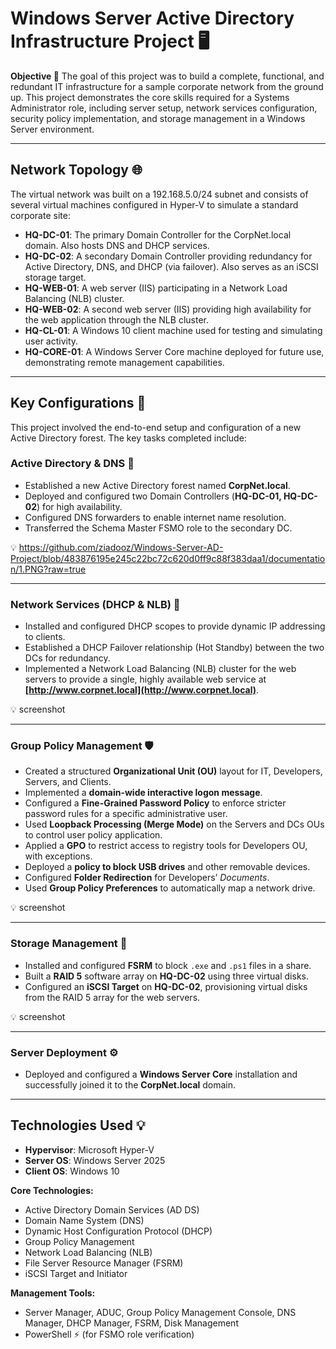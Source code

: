 # Windows Server Active Directory Infrastructure Project 🖥️

**Objective 🎯**
The goal of this project was to build a complete, functional, and redundant IT infrastructure for a sample corporate network from the ground up. This project demonstrates the core skills required for a Systems Administrator role, including server setup, network services configuration, security policy implementation, and storage management in a Windows Server environment.

---

## Network Topology 🌐

The virtual network was built on a 192.168.5.0/24 subnet and consists of several virtual machines configured in Hyper-V to simulate a standard corporate site:

* **HQ-DC-01**: The primary Domain Controller for the CorpNet.local domain. Also hosts DNS and DHCP services.
* **HQ-DC-02**: A secondary Domain Controller providing redundancy for Active Directory, DNS, and DHCP (via failover). Also serves as an iSCSI storage target.
* **HQ-WEB-01**: A web server (IIS) participating in a Network Load Balancing (NLB) cluster.
* **HQ-WEB-02**: A second web server (IIS) providing high availability for the web application through the NLB cluster.
* **HQ-CL-01**: A Windows 10 client machine used for testing and simulating user activity.
* **HQ-CORE-01**: A Windows Server Core machine deployed for future use, demonstrating remote management capabilities.

---

## Key Configurations 🔧

This project involved the end-to-end setup and configuration of a new Active Directory forest. The key tasks completed include:

### Active Directory & DNS 📂

* Established a new Active Directory forest named **CorpNet.local**.
* Deployed and configured two Domain Controllers (**HQ-DC-01, HQ-DC-02**) for high availability.
* Configured DNS forwarders to enable internet name resolution.
* Transferred the Schema Master FSMO role to the secondary DC.

💡 https://github.com/ziadooz/Windows-Server-AD-Project/blob/483876195e245c22bc72c620d0ff9c88f383daa1/documentation/1.PNG?raw=true

---

### Network Services (DHCP & NLB) 📡

* Installed and configured DHCP scopes to provide dynamic IP addressing to clients.
* Established a DHCP Failover relationship (Hot Standby) between the two DCs for redundancy.
* Implemented a Network Load Balancing (NLB) cluster for the web servers to provide a single, highly available web service at **[http://www.corpnet.local](http://www.corpnet.local)**.

💡  screenshot

---

### Group Policy Management 🛡️

* Created a structured **Organizational Unit (OU)** layout for IT, Developers, Servers, and Clients.
* Implemented a **domain-wide interactive logon message**.
* Configured a **Fine-Grained Password Policy** to enforce stricter password rules for a specific administrative user.
* Used **Loopback Processing (Merge Mode)** on the Servers and DCs OUs to control user policy application.
* Applied a **GPO** to restrict access to registry tools for Developers OU, with exceptions.
* Deployed a **policy to block USB drives** and other removable devices.
* Configured **Folder Redirection** for Developers’ *Documents*.
* Used **Group Policy Preferences** to automatically map a network drive.

💡 screenshot

---

### Storage Management 💾

* Installed and configured **FSRM** to block `.exe` and `.ps1` files in a share.
* Built a **RAID 5** software array on **HQ-DC-02** using three virtual disks.
* Configured an **iSCSI Target** on **HQ-DC-02**, provisioning virtual disks from the RAID 5 array for the web servers.

💡  screenshot

---

### Server Deployment ⚙️

* Deployed and configured a **Windows Server Core** installation and successfully joined it to the **CorpNet.local** domain.

---

## Technologies Used 💡

* **Hypervisor**: Microsoft Hyper-V
* **Server OS**: Windows Server 2025
* **Client OS**: Windows 10

**Core Technologies:**

* Active Directory Domain Services (AD DS)
* Domain Name System (DNS)
* Dynamic Host Configuration Protocol (DHCP)
* Group Policy Management
* Network Load Balancing (NLB)
* File Server Resource Manager (FSRM)
* iSCSI Target and Initiator

**Management Tools:**

* Server Manager, ADUC, Group Policy Management Console, DNS Manager, DHCP Manager, FSRM, Disk Management
* PowerShell ⚡ (for FSMO role verification)
